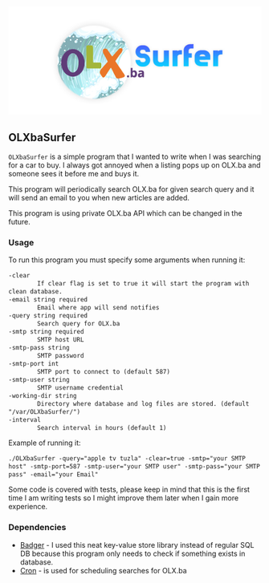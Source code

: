 ![OLXbaSurfer Logo](./resources/olxbasurfer-logo.png)

## OLXbaSurfer

`OLXbaSurfer` is a simple program that I wanted to write when I was searching for a car to buy. I always got annoyed when a listing pops up on OLX.ba and someone sees it before me and buys it.

This program will periodically search OLX.ba for given search query and it will send an email to you when new articles are added.

This program is using private OLX.ba API which can be changed in the future.

### Usage

To run this program you must specify some arguments when running it:

```
-clear
		If clear flag is set to true it will start the program with clean database.
-email string required
		Email where app will send notifies
-query string required
		Search query for OLX.ba
-smtp string required
		SMTP host URL
-smtp-pass string
		SMTP password
-smtp-port int
		SMTP port to connect to (default 587)
-smtp-user string
		SMTP username credential
-working-dir string
		Directory where database and log files are stored. (default "/var/OLXbaSurfer/")
-interval
		Search interval in hours (default 1)
```

Example of running it:

```
./OLXbaSurfer -query="apple tv tuzla" -clear=true -smtp="your SMTP host" -smtp-port=587 -smtp-user="your SMTP user" -smtp-pass="your SMTP pass" -email="your Email"
```

Some code is covered with tests, please keep in mind that this is the first time I am writing tests so I might improve them later when I gain more experience.

### Dependencies

- [Badger](https://github.com/dgraph-io/badger) - I used this neat key-value store library instead of regular SQL DB because this program only needs to check if something exists in database.
- [Cron](https://github.com/robfig/cron) - is used for scheduling searches for OLX.ba
